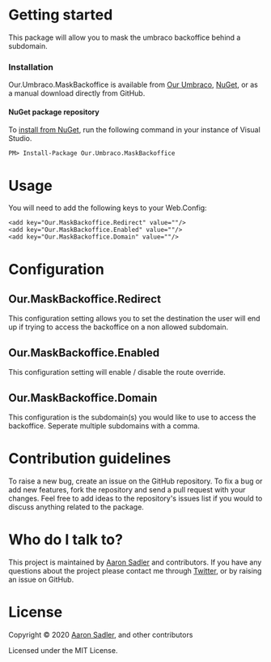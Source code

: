# Getting started

This package will allow you to mask the umbraco backoffice behind a subdomain.

### Installation

Our.Umbraco.MaskBackoffice is available from [Our Umbraco](https://our.umbraco.com/packages/backoffice-extensions/ourumbracomaskbackoffice/), [NuGet](https://www.nuget.org/packages/Our.Umbraco.MaskBackoffice), or as a manual download directly from GitHub.

#### NuGet package repository
To [install from NuGet](https://www.nuget.org/packages/Our.Umbraco.MaskBackoffice), run the following command in your instance of Visual Studio.

    PM> Install-Package Our.Umbraco.MaskBackoffice

# Usage

You will need to add the following keys to your Web.Config:

    <add key="Our.MaskBackoffice.Redirect" value=""/>
    <add key="Our.MaskBackoffice.Enabled" value=""/>
    <add key="Our.MaskBackoffice.Domain" value=""/>

# Configuration

## Our.MaskBackoffice.Redirect
This configuration setting allows you to set the destination the user will end up if trying to access the backoffice on a non allowed subdomain.

## Our.MaskBackoffice.Enabled
This configuration setting will enable / disable the route override.

## Our.MaskBackoffice.Domain
This configuration is the subdomain(s) you would like to use to access the backoffice.
Seperate multiple subdomains with a comma.


# Contribution guidelines

To raise a new bug, create an issue on the GitHub repository. To fix a bug or add new features, fork the repository and send a pull request with your changes. Feel free to add ideas to the repository's issues list if you would to discuss anything related to the package.

# Who do I talk to?
This project is maintained by [Aaron Sadler](https://aaronsadler.uk) and contributors. If you have any questions about the project please contact me through [Twitter](https://twitter.com/AaronSadlerUK), or by raising an issue on GitHub.

# License

Copyright &copy; 2020 [Aaron Sadler](https://aaronsadler.uk), and other contributors

Licensed under the MIT License.
